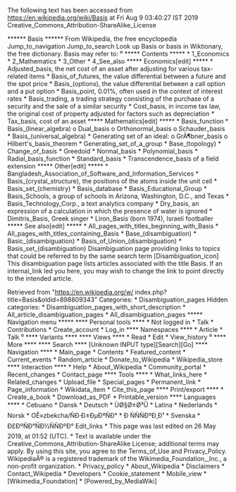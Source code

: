 The following text has been accessed from https://en.wikipedia.org/wiki/Basis at Fri Aug 9 03:40:27 IST 2019
Creative_Commons_Attribution-ShareAlike_License




















****** Basis ******
From Wikipedia, the free encyclopedia
Jump_to_navigation Jump_to_search
 Look up Basis or basis in Wiktionary, the free dictionary.
Basis may refer to:
⁰
***** Contents *****
    * 1_Economics
    * 2_Mathematics
    * 3_Other
    * 4_See_also
***** Economics[edit] *****
    * Adjusted_basis, the net cost of an asset after adjusting for various tax-
      related items
    * Basis_of_futures, the value differential between a future and the spot
      price
    * Basis_(options), the value differential between a call option and a put
      option
    * Basis_point, 0.01%, often used in the context of interest rates
    * Basis_trading, a trading strategy consisting of the purchase of a
      security and the sale of a similar security
    * Cost_basis, in income tax law, the original cost of property adjusted for
      factors such as depreciation
    * Tax_basis, cost of an asset
***** Mathematics[edit] *****
    * Basis_function
    * Basis_(linear_algebra)
          o Dual_basis
          o Orthonormal_basis
          o Schauder_basis
    * Basis_(universal_algebra)
    * Generating set of an ideal:
          o GrÃ¶bner_basis
          o Hilbert's_basis_theorem
    * Generating_set_of_a_group
    * Base_(topology)
    * Change_of_basis
    * Greedoid
    * Normal_basis
    * Polynomial_basis
    * Radial_basis_function
    * Standard_basis
    * Transcendence_basis of a field extension
***** Other[edit] *****
    * Bangladesh_Association_of_Software_and_Information_Services
    * Basis_(crystal_structure), the positions of the atoms inside the unit
      cell
    * Basis_set_(chemistry)
    * Basis_database
    * Basis_Educational_Group
    * Basis_Schools, a group of schools in Arizona, Washington, D.C., and Texas
    * Basis_Technology_Corp., a text analytics company
    * Dry_basis, an expression of a calculation in which the presence of water
      is ignored
    * Dimitris_Basis, Greek singer
    * Liron_Basis (born 1974), Israeli footballer
***** See also[edit] *****
    * All_pages_with_titles_beginning_with_Basis
    * All_pages_with_titles_containing_Basis
    * Base_(disambiguation)
    * Basic_(disambiguation)
    * Basis_of_Union_(disambiguation)
    * Basis_set_(disambiguation)
                      Disambiguation page providing links to topics that could
                      be referred to by the same search term
[Disambiguation_icon] This disambiguation page lists articles associated with
                      the title Basis.
                      If an internal_link led you here, you may wish to change
                      the link to point directly to the intended article.

Retrieved from "https://en.wikipedia.org/w/
index.php?title=Basis&oldid=898809343"
Categories:
    * Disambiguation_pages
Hidden categories:
    * Disambiguation_pages_with_short_description
    * All_article_disambiguation_pages
    * All_disambiguation_pages
***** Navigation menu *****
**** Personal tools ****
    * Not logged in
    * Talk
    * Contributions
    * Create_account
    * Log_in
**** Namespaces ****
    * Article
    * Talk
⁰
**** Variants ****
**** Views ****
    * Read
    * Edit
    * View_history
⁰
**** More ****
**** Search ****
[Unknown INPUT type][Search][Go]
**** Navigation ****
    * Main_page
    * Contents
    * Featured_content
    * Current_events
    * Random_article
    * Donate_to_Wikipedia
    * Wikipedia_store
**** Interaction ****
    * Help
    * About_Wikipedia
    * Community_portal
    * Recent_changes
    * Contact_page
**** Tools ****
    * What_links_here
    * Related_changes
    * Upload_file
    * Special_pages
    * Permanent_link
    * Page_information
    * Wikidata_item
    * Cite_this_page
**** Print/export ****
    * Create_a_book
    * Download_as_PDF
    * Printable_version
**** Languages ****
    * Cebuano
    * Dansk
    * Deutsch
    * ÙØ§Ø±Ø³Û
    * Latina
    * Nederlands
    * Norsk
    * OÊ»zbekcha/ÑÐ·Ð±ÐµÐºÑÐ°
    * Ð ÑÑÑÐºÐ¸Ð¹
    * Svenska
    * Ð£ÐºÑÐ°ÑÐ½ÑÑÐºÐ°
Edit_links
    * This page was last edited on 26 May 2019, at 01:52 (UTC).
    * Text is available under the Creative_Commons_Attribution-ShareAlike
      License; additional terms may apply. By using this site, you agree to the
      Terms_of_Use and Privacy_Policy. WikipediaÂ® is a registered trademark of
      the Wikimedia_Foundation,_Inc., a non-profit organization.
    * Privacy_policy
    * About_Wikipedia
    * Disclaimers
    * Contact_Wikipedia
    * Developers
    * Cookie_statement
    * Mobile_view
    * [Wikimedia_Foundation]
    * [Powered_by_MediaWiki]
